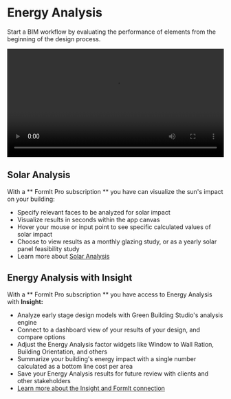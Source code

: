 # Energy Analysis

Start a BIM workflow by evaluating the performance of elements from the beginning of the design process. 

<video width="100%" controls>
  <source src="Videos/Analysis.mp4" type="video/mp4">
</video>

## Solar Analysis
With a ** FormIt Pro subscription ** you have can visualize the sun's impact on your building:
- Specify relevant faces to be analyzed for solar impact
- Visualize results in seconds within the app canvas
- Hover your mouse or input point to see specific calculated values of solar impact
- Choose to view results as a monthly glazing study, or as a yearly solar panel feasibility study
- Learn more about [Solar Analysis](/Building-the-Farnsworth-House/Solar-and-Energy-Analysis.md)

## Energy Analysis with Insight

With a ** FormIt Pro subscription ** you have access to Energy Analysis with **Insight:**
- Analyze early stage design models with Green Building Studio's analysis engine
- Connect to a dashboard view of your results of your design, and compare options
- Adjust the Energy Analysis factor widgets like Window to Wall Ration, Building Orientation, and others
- Summarize your building's energy impact with a single number calculated as a bottom line cost per area
- Save your Energy Analysis results for future review with clients and other stakeholders
- [Learn more about the Insight and FormIt connection](http://autodesk.typepad.com/bpa/2015/05/release-news-formit-360-pro.html)


